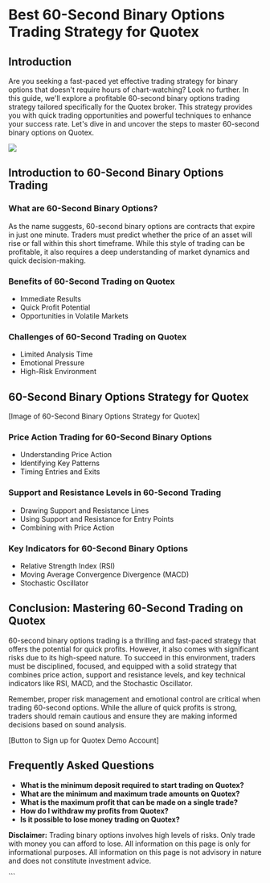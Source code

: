 # Best 60-Second Binary Options Trading Strategy for Quotex

## Introduction

Are you seeking a fast-paced yet effective trading strategy for binary
options that doesn't require hours of chart-watching? Look no further.
In this guide, we'll explore a profitable 60-second binary options
trading strategy tailored specifically for the Quotex broker. This
strategy provides you with quick trading opportunities and powerful
techniques to enhance your success rate. Let's dive in and uncover the
steps to master 60-second binary options on Quotex.

[![](https://static.quotex.io/files/4_en/300_250.jpg)](https://traff.sbs/brokerqxlid)

## Introduction to 60-Second Binary Options Trading

### What are 60-Second Binary Options?

As the name suggests, 60-second binary options are contracts that expire
in just one minute. Traders must predict whether the price of an asset
will rise or fall within this short timeframe. While this style of
trading can be profitable, it also requires a deep understanding of
market dynamics and quick decision-making.

### Benefits of 60-Second Trading on Quotex

-   Immediate Results
-   Quick Profit Potential
-   Opportunities in Volatile Markets

### Challenges of 60-Second Trading on Quotex

-   Limited Analysis Time
-   Emotional Pressure
-   High-Risk Environment

## 60-Second Binary Options Strategy for Quotex

\[Image of 60-Second Binary Options Strategy for Quotex\]

### Price Action Trading for 60-Second Binary Options

-   Understanding Price Action
-   Identifying Key Patterns
-   Timing Entries and Exits

### Support and Resistance Levels in 60-Second Trading

-   Drawing Support and Resistance Lines
-   Using Support and Resistance for Entry Points
-   Combining with Price Action

### Key Indicators for 60-Second Binary Options

-   Relative Strength Index (RSI)
-   Moving Average Convergence Divergence (MACD)
-   Stochastic Oscillator

## Conclusion: Mastering 60-Second Trading on Quotex

60-second binary options trading is a thrilling and fast-paced strategy
that offers the potential for quick profits. However, it also comes with
significant risks due to its high-speed nature. To succeed in this
environment, traders must be disciplined, focused, and equipped with a
solid strategy that combines price action, support and resistance
levels, and key technical indicators like RSI, MACD, and the Stochastic
Oscillator.

Remember, proper risk management and emotional control are critical when
trading 60-second options. While the allure of quick profits is strong,
traders should remain cautious and ensure they are making informed
decisions based on sound analysis.

\[Button to Sign up for Quotex Demo Account\]

## Frequently Asked Questions

-   **What is the minimum deposit required to start trading on Quotex?**
-   **What are the minimum and maximum trade amounts on Quotex?**
-   **What is the maximum profit that can be made on a single trade?**
-   **How do I withdraw my profits from Quotex?**
-   **Is it possible to lose money trading on Quotex?**




**Disclaimer:** Trading binary options involves high levels of risks.
Only trade with money you can afford to lose. All information on this
page is only for informational purposes. All information on this page is
not advisory in nature and does not constitute investment advice.




\`\`\`


